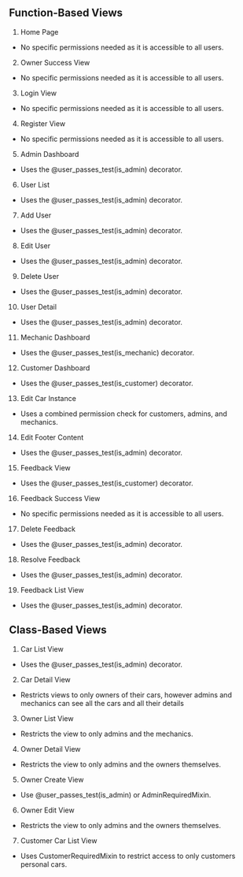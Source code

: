 ## Function-Based Views
1. Home Page
- No specific permissions needed as it is accessible to all users.

2. Owner Success View
- No specific permissions needed as it is accessible to all users.

3. Login View
- No specific permissions needed as it is accessible to all users.

4. Register View
- No specific permissions needed as it is accessible to all users.

5. Admin Dashboard
- Uses the @user_passes_test(is_admin) decorator.

6. User List
- Uses the @user_passes_test(is_admin) decorator.

7. Add User
- Uses the @user_passes_test(is_admin) decorator.

8. Edit User
- Uses the @user_passes_test(is_admin) decorator.

9. Delete User
- Uses the @user_passes_test(is_admin) decorator.

10. User Detail
- Uses the @user_passes_test(is_admin) decorator.

11. Mechanic Dashboard
- Uses the @user_passes_test(is_mechanic) decorator.

12. Customer Dashboard
- Uses the @user_passes_test(is_customer) decorator.

13. Edit Car Instance
- Uses a combined permission check for customers, admins, and mechanics.

14. Edit Footer Content
- Uses the @user_passes_test(is_admin) decorator.

15. Feedback View
- Uses the @user_passes_test(is_customer) decorator.

16. Feedback Success View
- No specific permissions needed as it is accessible to all users.

17. Delete Feedback
- Uses the @user_passes_test(is_admin) decorator.

18. Resolve Feedback
- Uses the @user_passes_test(is_admin) decorator.

19. Feedback List View
- Uses the @user_passes_test(is_admin) decorator.

## Class-Based Views
1. Car List View
- Uses the @user_passes_test(is_admin) decorator.

2. Car Detail View
- Restricts views to only owners of their cars, however admins and mechanics
can see all the cars and all their details

3. Owner List View
- Restricts the view to only admins and the mechanics.

4. Owner Detail View
- Restricts the view to only admins and the owners themselves.

5. Owner Create View
- Use @user_passes_test(is_admin) or AdminRequiredMixin.

6. Owner Edit View
- Restricts the view to only admins and the owners themselves.

7. Customer Car List View
- Uses CustomerRequiredMixin to restrict access to only customers personal cars.